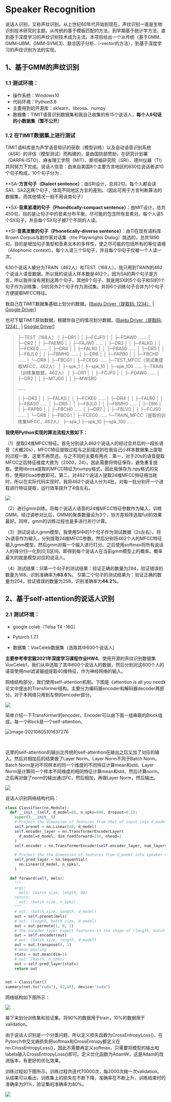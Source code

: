 # Speaker Recognition

说话人识别，又称声纹识别。从上世纪60年代开始到现在，声纹识别一直是生物识别技术研究的主题。从传统的基于模板匹配的方法，到早期基于统计学方法，直到基于深度学习的声纹识别技术成为主流。本项目给出一个从传统（基于GMM、GMM-UBM、GMM-SVM[3]、联合因子分析、i-vector的方法），到基于深度学习的声纹识别方法的实现。

## 1、基于GMM的声纹识别

### 1.1 测试环境：

- 操作系统：Windows10
- 代码环境：Python3.6
- 主要用到的开源库：sklearn、librosa、numpy
- 数据集：TIMIT语音识别数据集和我自己收集的有15个说话人，**每个人6句话的小数据集（暂不公开）**

### 1.2 在TIMIT数据集上进行测试

TIMIT语料库是为声学语音知识的获取（模型训练）以及自动语音识别系统（ASR）的评估（模型测试）而构建的，是由国防部赞助，在研究计划署（DARPA-ISTO）、麻省理工学院（MIT）、斯坦福研究院（SRI）、德州仪器（TI）共同努力下完成。说话人信息：由来自美国8个主要方言地区的630位说话者讲10个句子构成。10个句子分为：

**SA-**方言句子（Dialect sentence）**：由SRI设计，总共2句。每个人都会读SA1、SA2这两个句子，体现不同地区方言的差别。（因此可用于方言判断算法的数据集，而其他情况一般不用该类句子）

 **SX-**音素紧凑的句子（Phondtically-compact sentence）**：由MIT设计，总共450句，目的是让句子中的音素分布平衡，尽可能的包含所有音素对。每个人读5个SX句子，并且每个SX句子被7个不同的人读。

 **SI-**音素发散的句子（Phonetically-diverse sentence）**：由TI在现有语料库Brown Corpus与剧作家对话集（the Playwrights Dialog）挑选的，总共1890句。目的是增加句子类型和音素文本的多样性，使之尽可能的包括所有的等位语境（Allophonic context）。每个人读三个SI句子，并且每个SI句子仅被一个人读一次。

630个说话人被分为TRAIN（462人）和TEST（168人）。我只用到TRAIN的462个说话人语音数据。所以我的说话人样本数是462个。因为SA的两个句子是方言，所以我并没有用到这两个句子。其他8个句子，我是用SX的5个句子和SI的1个句子作为训练集，SI的另外2个句子作为测试集。并将6个训练句子合并为1个句子方便提取MFCC特征。

我自己在TIMIT数据集基础上划分的数据。[[Baidu Driver（提取码: 1234）](https://pan.baidu.com/s/1lFIUMImRlbHpjMrD8-mTtg) | [Google Driver]()]

也可下载TIMIT原始数据，根据你自己的情况划分数据。[[Baidu Driver（提取码: 1234）](https://pan.baidu.com/s/1CCNLCg4_jwyxQh56uFQzbw) | [Google Driver]()]

> ├─TEST（168人）
> │  ├─DR1
> │  │  ├─FCJF0
> │  │  ├─FDAW0
> .......
> │  ├─DR2
> │  │  ├─FAEM0
> │  │  ├─FAJW0
> ......
> │  ├─DR3
> │  │  ├─FALK0
> │  │  ├─FCKE0
> ......
> │  ├─DR4
> │  │  ├─FALR0
> │  │  ├─FBAS0
> ......
> │  ├─DR5
> │  │  ├─FBJL0
> │  │  ├─FBMH0
> ......
> │  ├─DR6
> │  │  ├─FAPB0
> │  │  ├─FBCH0
> ......
> │  └─DR8
> │      ├─FBCG1
> │      ├─FCEG0
> ......
> ├─TEST_MFCC（测试集提取MFCC，462人）
> │  ├─spk_1
> │  ├─spk_10
> │  ├─spk_100
> ......
> ├─TRAIN（训练集数据，462人）
> │  ├─DR1
> │  │  ├─FCJF0
> │  │  ├─FDAW0
> ......
> │  ├─DR2
> │  │  ├─MTJG0
> │  │  ├─MWSB0
>
> ......
>
> │  ├─DR3
> │  │  ├─FALK0
> │  │  ├─FCKE0
> ......
> │  ├─DR4
> │  │  ├─FALR0
> │  │  ├─FBAS0
> ......
> │  ├─DR5
> │  │  ├─FBJL0
> │  │  ├─FBMH0
> ......
> │  ├─DR6
> │  │  ├─FAPB0
> │  │  ├─FBCH0
> ......
> │  ├─DR7
> │  │  ├─FBLV0
> │  │  ├─FCJS0
> ......
> │  └─DR8
> │      ├─FBCG1
> │      ├─FCEG0
> ......
> └─TRAIN_MFCC（提取的训练集MFCC，462人）
>     ├─spk_1
>     ├─spk_10
>     ├─spk_100
>    ......

**我使用Python实现的算法流程大致如下：**

（1）提取24维MFCC特征。首先分别读入462个说话人的经过合并后的一段长语音（大概20s），MFCC特征提取过程与之前描述的在我自己小样本数据集上提取的过程一致，这里不再赘述。与之不同的主要有两点：第一，对于20s的语音提取MFCC之后特征维度大致为（2000，24）。因此需要将特征保存，避免重复提取。使用librosa提取的MFCC特征为numpy格式，因此我保存为.npy格式的文件，使用时load参数即可。第二，对462个说话人提取24维MFCC特征相当耗时，所以在实际代码实现时，我将462个说话人分为4批，对每一批分别开一个进程进行特征提取，运行效率提升了4倍左右。   

![](https://cdn.jsdelivr.net/gh/Kevinnan-teen/CDN/image-20210605101414806.png)              

（2）进行gmm训练。将每个说话人语音的24维MFCC特征参数作为输入，训练GMM。经过调参对比后，GMM的聚类数量设为3个，协方差矩阵选取full的效果最好。同样，gmm的训练过程也是多进行并行计算。

（3）测试说话人gmm模型。我使用SI中的1个句子作为测试数据（2s左右）。将2s语音作为输入，分别提取24维MFCC参数。然后分别将462个人的MFCC特征输入gmm模型，然后gmm对每一个输入进行打分。之后使用softmax将所有说话人的得分归一化到[0,1]区间，即得到每个说话人在当前gmm模型上的概率。概率最大的就是模型对应的说话人。

（4）测试结果：SI第一个句子的测试结果：验证正确的数量为294，验证错误的数量为168，识别准确率为**63.6%**。 SI第二个句子的测试结果为：验证正确的数量为204，验证错误的数量为258，识别准确率为**44.2%**。

## 2、基于self-attention的说话人识别

### 2.1 测试环境： 

- google colab（Telsa T4 -16G）

- Pytorch 1.7.1

- 数据集：VoxCeleb数据集（选取其中600个说话人）

**主要参考李宏毅2021年深度学习课程作业HW4**。使用开源的声纹识别数据集VoxCeleb1，我们从中选取了其中600个说话人的数据，然后分别对这600个人的语音使用mel滤波器组提取40维特征，作为神经网络的输入。

网络结构部分，我们使用self-attention机制。下图是《attention is all you need》论文中提出的Transformer结构。主要分为编码器encoder和解码器decoder两部分。对于本网络只用到左侧的encoder部分。

![](https://cdn.jsdelivr.net/gh/Kevinnan-teen/CDN/image-20210605101612748.png)

简单介绍一下Transformer的encoder。Encoder可以由下面一组串联的Block组成。每一个Block是一个self-attention。

![image-20210605101637276](https://cdn.jsdelivr.net/gh/Kevinnan-teen/CDN/image-20210605101637276.png)

​                               

这里的self-attention的输出比传统的self-attention在输出之后又加了对应的输入。然后对相加后的结果做了Layer Norm。Layer Norm不同于Batch Norm。Batch Norm是对不同样本的同一个维度的不同特征计算mean和std。Layer Norm是计算同一个样本不同维度的相同特征计算mean和std，然后计算norm。之后再对做了norm的输出通过FC，然后相加，再做Layer Norm，然后输出。

 ![](https://cdn.jsdelivr.net/gh/Kevinnan-teen/CDN/image-20210605101642261.png)

 

说话人识别网络结构代码：

```python
class Classifier(nn.Module):
  def __init__(self, d_model=80, n_spks=600, dropout=0.1):
    super().__init__()
    # Project the dimension of features from that of input into d_model.
    self.prenet = nn.Linear(40, d_model)
    self.encoder_layer = nn.TransformerEncoderLayer(
      d_model=d_model, dim_feedforward=256, nhead=2
    )
    self.encoder = nn.TransformerEncoder(self.encoder_layer, num_layers=2)

    # Project the the dimension of features from d_model into speaker nums.
    self.pred_layer = nn.Sequential(
      nn.Linear(d_model, n_spks),
    )

  def forward(self, mels):
    """
    args:
      mels: (batch size, length, 40)
    return:
      out: (batch size, n_spks)
    """
    # out: (batch size, length, d_model)
    out = self.prenet(mels)
    # out: (length, batch size, d_model)
    out = out.permute(1, 0, 2)
    # The encoder layer expect features in the shape of (length, batch size, d_model).
    out = self.encoder(out)
    # out: (batch size, length, d_model)
    out = out.transpose(0, 1)
    # mean pooling
    stats = out.mean(dim=1)
    # out: (batch, n_spks)
    out = self.pred_layer(stats)
    return out


net = Classifier()
summary(net.to("cuda"), (2,40), device="cuda")
```

网络结构如下图所示：

![](https://cdn.jsdelivr.net/gh/Kevinnan-teen/CDN/image-20210605101751501.png)

接下来划分训练集和验证集。将90%的数据用于train，10%的数据用于validation。

由于说话人识别是一个分类问题，所以定义损失函数为CrossEntropyLoss()，在Pytorch中交叉熵损失把softmax和CrossEntropy都定义在nn.CrossEntropyLoss()，因此不需要再定义softmax，只需要将模型的输出和labels输入CrossEntropyLoss()即可。定义优化函数为AdamW，这是Adam的改进版本，有更好的优化效果。

  训练过程如下图所示。训练过程共迭代70000次，每2000次做一次validation。从结果可以看出，训练集上的损失在不断下降，准确率在不断上升，训练结束时的准确率为91%，验证集的准确率为80%。

![](https://cdn.jsdelivr.net/gh/Kevinnan-teen/CDN/image-20210605101804628.png)